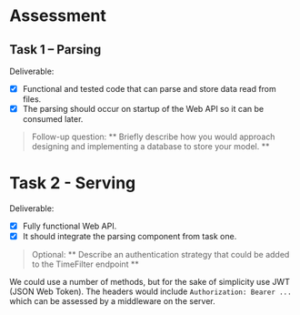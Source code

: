 # Assessment

## Task 1 – Parsing

Deliverable:
- [x] Functional and tested code that can parse and store data read from files.
- [x] The parsing should occur on startup of the Web API so it can be consumed later.

> Follow-up question:
> ** Briefly describe how you would approach designing and implementing a database to store your model. **

# Task 2 - Serving

Deliverable:
- [x] Fully functional Web API.
- [x] It should integrate the parsing component from task one.

> Optional:
> ** Describe an authentication strategy that could be added to the TimeFilter endpoint **

We could use a number of methods, but for the sake of simplicity use JWT (JSON Web Token). The headers would include `Authorization: Bearer ...` which can be assessed by a middleware on the server.
